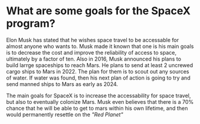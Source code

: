 # **What are some goals for the SpaceX program?**

Elon Musk has stated that he wishes space travel to be accessable for almost anyone who wants to.
Musk made it known that one is his main goals is to decrease the cost and improve the reliability of access to space, ultimately by a factor of ten.
Also in 2016, Musk announced his plans to build larrge spaceships to reach Mars. He plans to send at least 2 uncrewed cargo ships to Mars in 2022. The plan for them is to scout out any sources of water. If water was found, then his next plan of action is going to try and send manned ships to Mars as early as 2024.

The main goals for SpaceX is to increase the accessability for space travel, but also to eventually colonize Mars. Musk even believes that there is a 70% chance that he will be able to get to mars within his own lifetime, and then would permanently resettle on the *"Red Planet"*

